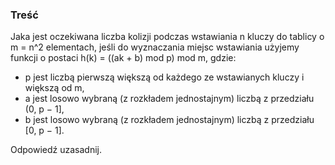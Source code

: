 ### Treść
Jaka jest oczekiwana liczba kolizji podczas wstawiania n kluczy do tablicy o m = n^2 elementach, jeśli
do wyznaczania miejsc wstawiania użyjemy funkcji o postaci h(k) = ((ak + b) mod p) mod m, gdzie:
* p jest liczbą pierwszą większą od każdego ze wstawianych kluczy i większą od m,
* a jest losowo wybraną (z rozkładem jednostajnym) liczbą z przedziału (0, p − 1],
* b jest losowo wybraną (z rozkładem jednostajnym) liczbą z przedziału [0, p − 1].

Odpowiedź uzasadnij.
